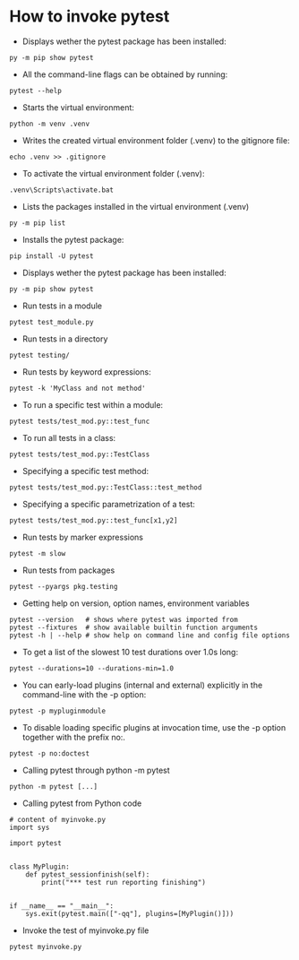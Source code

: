 # How to invoke pytest

- Displays wether the pytest package has been installed:
```
py -m pip show pytest
```

- All the command-line flags can be obtained by running:
```
pytest --help
```

- Starts the virtual environment:
```
python -m venv .venv
```

- Writes the created virtual environment folder (.venv) to the gitignore file:
```
echo .venv >> .gitignore
```

- To activate the virtual environment folder (.venv):
```
.venv\Scripts\activate.bat
```

- Lists the packages installed in the virtual environment (.venv)
```
py -m pip list
```

- Installs the pytest package:
```
pip install -U pytest
```

- Displays wether the pytest package has been installed:
```
py -m pip show pytest
```

- Run tests in a module
```
pytest test_module.py
```

- Run tests in a directory
```
pytest testing/
```

- Run tests by keyword expressions:
```
pytest -k 'MyClass and not method'
```

- To run a specific test within a module:
```
pytest tests/test_mod.py::test_func
```

- To run all tests in a class:
```
pytest tests/test_mod.py::TestClass
```

- Specifying a specific test method:
```
pytest tests/test_mod.py::TestClass::test_method
```

- Specifying a specific parametrization of a test:
```
pytest tests/test_mod.py::test_func[x1,y2]
```

- Run tests by marker expressions
```
pytest -m slow
```

- Run tests from packages
```
pytest --pyargs pkg.testing
```

- Getting help on version, option names, environment variables
```
pytest --version   # shows where pytest was imported from
pytest --fixtures  # show available builtin function arguments
pytest -h | --help # show help on command line and config file options
```

- To get a list of the slowest 10 test durations over 1.0s long:
```
pytest --durations=10 --durations-min=1.0
```

- You can early-load plugins (internal and external) explicitly in the command-line with the -p option:
```
pytest -p mypluginmodule
```

- To disable loading specific plugins at invocation time, use the -p option together with the prefix no:.
```
pytest -p no:doctest
```

- Calling pytest through python -m pytest
```
python -m pytest [...]
```

- Calling pytest from Python code
```
# content of myinvoke.py
import sys

import pytest


class MyPlugin:
    def pytest_sessionfinish(self):
        print("*** test run reporting finishing")


if __name__ == "__main__":
    sys.exit(pytest.main(["-qq"], plugins=[MyPlugin()]))
```

- Invoke the test of myinvoke.py file
```
pytest myinvoke.py
```